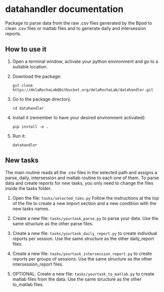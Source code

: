 # datahandler documentation

Package to parse data from the raw .csv files generated by the Bpod to clean .csv files or matlab files 
and to generate daily and intersession reports.

## How to use it

1. Open a terminal window, activate your python environment and go to a suitable location.

2. Download the package:

    `git clone https://delaRochaLab@bitbucket.org/delaRochaLab/datahandler.git`

3. Go to the package directory.

    `cd datahandler`

4. Install it (remember to have your desired environment activated):

    `pip install -e .`
    
5. Run it:

    `datahandler`
    
    
## New tasks

The main routine reads all the .csv files in the selected path and assigns a parse, daily, 
intersession and matlab routine to each one of them. To parse data and create reports for new tasks, you only need 
to change the files inside the tasks folder.

1. Open the file: `tasks/selected_taks.py` Follow the instructions at the top of the file to create a new import section
and a new condition with the new tasks names.

2. Create a new file: `tasks/yourtask_parse.py` to parse your data. Use the same structure as the other parse files.

3. Create a new file: `tasks/yourtask_daily_report.py` to create individual reports per session.
Use the same structure as the other daily_report files.

4. Create a new file: `tasks/yourtask_intersession_report.py` to create reports per groups of sessions.
Use the same structure as the other intersession_report files.

5. OPTIONAL. Create a new file: `tasks/yourtask_to_matlab.py` to create matlab files from the data.
Use the same structure as the other to_matlab files.
    

